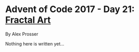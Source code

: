 # Advent of Code 2017 - Day 21: [Fractal Art](https://adventofcode.com/2017/day/21)
By Alex Prosser

Nothing here is written yet...